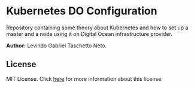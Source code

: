 # Kubernetes DO Configuration

Repository containing some theory about Kubernetes and how to set up a master and a node using it on Digital Ocean infrastructure provider.

**Author:** Levindo Gabriel Taschetto Neto.

## License

MIT License. Click [here](LICENSE.md) for more information about this license.

